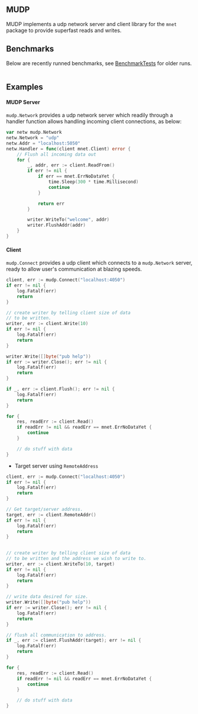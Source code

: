 MUDP
-------
MUDP implements a udp network server and client library for the `mnet` package to provide superfast reads and writes.

## Benchmarks

Below are recently runned benchmarks, see [BenchmarkTests](./benchmark.txt) for older runs.

```bash

```

## Examples

#### MUDP Server
`mudp.Network` provides a udp network server which readily through a handler function allows handling incoming client connections, as below: 

```go
var netw mudp.Network
netw.Network = "udp"
netw.Addr = "localhost:5050"
netw.Handler = func(client mnet.Client) error {
    // Flush all incoming data out
    for {
        _, addr, err := client.ReadFrom()
        if err != nil {
            if err == mnet.ErrNoDataYet {
                time.Sleep(300 * time.Millisecond)
                continue
            }

            return err
        }

        writer.WriteTo("welcome", addr)
        writer.FlushAddr(addr)
    }
}

```

#### Client

`mudp.Connect` provides a udp client which connects to a `mudp.Network` server, ready to allow user's communication at blazing speeds.

```go
client, err := mudp.Connect("localhost:4050")
if err != nil {
    log.Fatalf(err)
    return
}

// create writer by telling client size of data
// to be written.
writer, err := client.Write(10)
if err != nil {
    log.Fatalf(err)
    return
}

writer.Write([]byte("pub help"))
if err := writer.Close(); err != nil {
    log.Fatalf(err)
    return
}

if _, err := client.Flush(); err != nil {
    log.Fatalf(err)
    return
}

for {
    res, readErr := client.Read()
    if readErr != nil && readErr == mnet.ErrNoDataYet {
        continue
    }

    // do stuff with data
}
```

- Target server using `RemoteAddress`

```go
client, err := mudp.Connect("localhost:4050")
if err != nil {
    log.Fatalf(err)
    return
}

// Get target/server address.
target, err := client.RemoteAddr()
if err != nil {
    log.Fatalf(err)
    return
}

	
// create writer by telling client size of data
// to be written and the address we wish to write to.
writer, err := client.WriteTo(10, target)
if err != nil {
    log.Fatalf(err)
    return
}

// write data desired for size.
writer.Write([]byte("pub help"))
if err := writer.Close(); err != nil {
    log.Fatalf(err)
    return
}

// flush all communication to address.
if _, err := client.FlushAddr(target); err != nil {
    log.Fatalf(err)
    return
}

for {
    res, readErr := client.Read()
    if readErr != nil && readErr == mnet.ErrNoDataYet {
        continue
    }

    // do stuff with data
}
```

